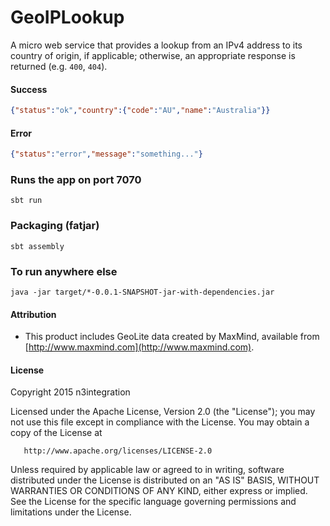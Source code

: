 # GeoIPLookup

A micro web service that provides a lookup from an IPv4 address to its country of origin,
if applicable; otherwise, an appropriate response is returned (e.g. `400`, `404`).

#### Success
```json
{"status":"ok","country":{"code":"AU","name":"Australia"}}
```

#### Error
```json
{"status":"error","message":"something..."}
```

### Runs the app on port 7070

    sbt run

### Packaging (fatjar)

    sbt assembly

### To run anywhere else

    java -jar target/*-0.0.1-SNAPSHOT-jar-with-dependencies.jar

#### Attribution

* This product includes GeoLite data created by MaxMind, available
from [http://www.maxmind.com](http://www.maxmind.com).

#### License

   Copyright 2015 n3integration

   Licensed under the Apache License, Version 2.0 (the "License");
   you may not use this file except in compliance with the License.
   You may obtain a copy of the License at

       http://www.apache.org/licenses/LICENSE-2.0

   Unless required by applicable law or agreed to in writing, software
   distributed under the License is distributed on an "AS IS" BASIS,
   WITHOUT WARRANTIES OR CONDITIONS OF ANY KIND, either express or implied.
   See the License for the specific language governing permissions and
   limitations under the License.
